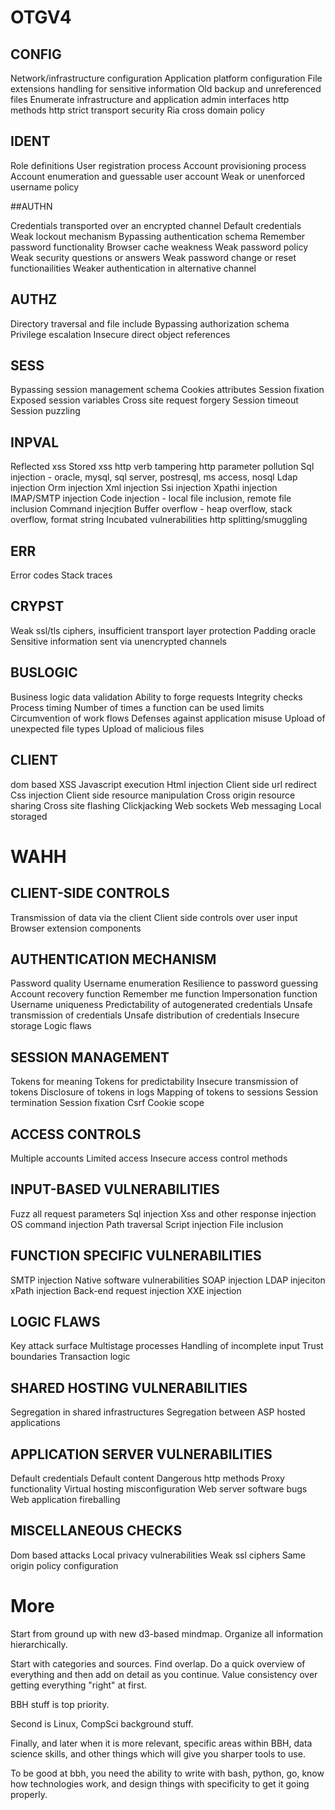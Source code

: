 # OTGV4

## CONFIG
Network/infrastructure configuration
Application platform configuration
File extensions handling for sensitive information
Old backup and unreferenced files
Enumerate infrastructure and application admin interfaces
http methods
http strict transport security
Ria cross domain policy

## IDENT

Role definitions
User registration process
Account provisioning process
Account enumeration and guessable user account
Weak or unenforced username policy

##AUTHN

Credentials transported over an encrypted channel
Default credentials
Weak lockout mechanism
Bypassing authentication schema
Remember password functionality
Browser cache weakness
Weak password policy
Weak security questions or answers
Weak password change or reset functionailities
Weaker authentication in alternative channel

## AUTHZ

Directory traversal and file include
Bypassing authorization schema
Privilege escalation
Insecure direct object references

## SESS

Bypassing session management schema
Cookies attributes
Session fixation
Exposed session variables
Cross site request forgery
Session timeout
Session puzzling

## INPVAL

Reflected xss
Stored xss
http verb tampering
http parameter pollution
Sql injection - oracle, mysql, sql server, postresql, ms access, nosql
Ldap injection
Orm injection
Xml injection
Ssi injection
Xpathi injection
IMAP/SMTP injection
Code injection  - local file inclusion, remote file inclusion
Command injecjtion
Buffer overflow - heap overflow, stack overflow, format string
Incubated vulnerabilities
http splitting/smuggling

## ERR

Error codes
Stack traces

## CRYPST

Weak ssl/tls ciphers, insufficient transport layer protection
Padding oracle
Sensitive information sent via unencrypted channels

## BUSLOGIC

Business logic data validation
Ability to forge requests
Integrity checks
Process timing
Number of times a function can be used limits
Circumvention of work flows
Defenses against application misuse
Upload of unexpected file types
Upload of malicious files

## CLIENT

dom based XSS
Javascript execution
Html injection
Client side url redirect
Css injection
Client side resource manipulation
Cross origin resource sharing
Cross site flashing
Clickjacking
Web sockets
Web messaging
Local storaged


# WAHH

## CLIENT-SIDE CONTROLS

Transmission of data via the client
Client side controls over user input
Browser extension components

## AUTHENTICATION MECHANISM

Password quality
Username enumeration
Resilience to password guessing
Account recovery function
Remember me function
Impersonation function
Username uniqueness
Predictability of autogenerated credentials
Unsafe transmission of credentials
Unsafe distribution of credentials
Insecure storage
Logic flaws

## SESSION MANAGEMENT

Tokens for meaning
Tokens for predictability
Insecure transmission of tokens
Disclosure of tokens in logs
Mapping of tokens to sessions
Session termination
Session fixation
Csrf
Cookie scope

## ACCESS CONTROLS

Multiple accounts
Limited access
Insecure access control methods

## INPUT-BASED VULNERABILITIES

Fuzz all request parameters
Sql injection
Xss and other response injection
OS command injection
Path traversal
Script injection
File inclusion

## FUNCTION SPECIFIC VULNERABILITIES

SMTP injection
Native software vulnerabilities
SOAP injection
LDAP injeciton
xPath injection
Back-end request injection
XXE injection

## LOGIC FLAWS

Key attack surface
Multistage processes
Handling of incomplete input
Trust boundaries
Transaction logic

## SHARED HOSTING VULNERABILITIES

Segregation in shared infrastructures
Segregation between ASP hosted applications

## APPLICATION SERVER VULNERABILITIES

Default credentials
Default content
Dangerous http methods
Proxy functionality
Virtual hosting misconfiguration
Web server software bugs
Web application fireballing

## MISCELLANEOUS CHECKS

Dom based attacks
Local privacy vulnerabilities
Weak ssl ciphers
Same origin policy configuration




# More

Start from ground up with new d3-based mindmap. Organize all information hierarchically.

Start with categories and sources. Find overlap. Do a quick overview of everything and then add on detail as you continue. Value consistency over getting everything "right" at first. 

BBH stuff is top priority.

Second is Linux, CompSci background stuff.

Finally, and later when it is more relevant, specific areas within BBH, data science skills, and other things which will give you sharper tools to use.

To be good at bbh, you need the ability to write with bash, python, go, know how technologies work, and design things with specificity to get it going properly.


